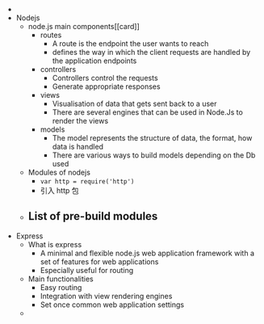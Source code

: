 -
- Nodejs
	- node.js main components[[card]]
		- routes
			- A route is the endpoint the user wants to reach
			- defines the way in which the client requests are handled by the 
			  application endpoints
		- controllers
			- Controllers control the requests
			- Generate appropriate responses
		- views
			- Visualisation of data that gets sent back to a user
			- There are several engines that can be used in Node.Js to 
			  render the views
		- models
			- The model represents the structure of data, the format, how 
			  data is handled
			- There are various ways to build models depending on the Db 
			  used
	- Modules of nodejs
		- `var http = require('http')`
		- 引入 http 包
	- List of pre-build modules
		-
- Express
	- What is express
		- A minimal and flexible node.js web application  framework with a set of features for web applications
		- Especially useful for routing
	- Main functionalities
		- Easy routing
		- Integration with view rendering engines
		- Set once common web application settings
	-